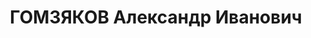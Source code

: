 ---
title: ГОМЗЯКОВ Александр Иванович
description: "1895 г.р., русский, канд. в члены ВКП(б) с 1930, командир 81 артполка\
  \ 81 СД БВО, полковник. Награды: орден Красной Звезды 16.08.1936. \n  Арестован\
  \ 06.07.1937. Приговор: 24.11.1937 - Минск. \n  Реабилитирован 06.07.1957"
---